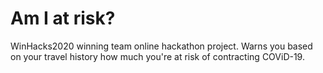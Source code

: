 # Am I at risk?
WinHacks2020 winning team online hackathon project. Warns you based on your travel history how much you're at risk of contracting COViD-19.
